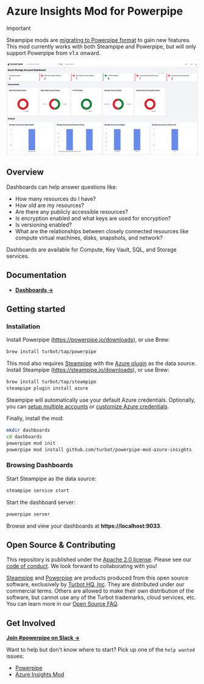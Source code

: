 # Azure Insights Mod for Powerpipe

> [!IMPORTANT]
> Steampipe mods are [migrating to Powerpipe format](https://powerpipe.io) to gain new features. This mod currently works with both Steampipe and Powerpipe, but will only support Powerpipe from v1.x onward.

![image](https://raw.githubusercontent.com/turbot/steampipe-mod-azure-insights/main/docs/images/azure_storage_account_dashboard.png)

## Overview

Dashboards can help answer questions like:

- How many resources do I have?
- How old are my resources?
- Are there any publicly accessible resources?
- Is encryption enabled and what keys are used for encryption?
- Is versioning enabled?
- What are the relationships between closely connected resources like compute virtual machines, disks, snapshots, and network?

Dashboards are available for Compute, Key Vault, SQL, and Storage services.

## Documentation

- **[Dashboards →](https://hub.powerpipe.io/mods/turbot/azure_insights/dashboards)**

## Getting started

### Installation

Install Powerpipe (https://powerpipe.io/downloads), or use Brew:

```sh
brew install turbot/tap/powerpipe
```

This mod also requires [Steampipe](https://steampipe.io) with the [Azure plugin](https://hub.steampipe.io/plugins/turbot/azure) as the data source. Install Steampipe (https://steampipe.io/downloads), or use Brew:

```sh
brew install turbot/tap/steampipe
steampipe plugin install azure
```

Steampipe will automatically use your default Azure credentials. Optionally, you can [setup multiple accounts](https://hub.steampipe.io/plugins/turbot/azure#multi-subscription-connections) or [customize Azure credentials](https://hub.steampipe.io/plugins/turbot/azure#configuring-azure-credentials).

Finally, install the mod:

```sh
mkdir dashboards
cd dashboards
powerpipe mod init
powerpipe mod install github.com/turbot/powerpipe-mod-azure-insights
```

### Browsing Dashboards

Start Steampipe as the data source:

```sh
steampipe service start
```

Start the dashboard server:

```sh
powerpipe server
```

Browse and view your dashboards at **https://localhost:9033**.

## Open Source & Contributing

This repository is published under the [Apache 2.0 license](https://www.apache.org/licenses/LICENSE-2.0). Please see our [code of conduct](https://github.com/turbot/.github/blob/main/CODE_OF_CONDUCT.md). We look forward to collaborating with you!

[Steampipe](https://steampipe.io) and [Powerpipe](https://powerpipe.io) are products produced from this open source software, exclusively by [Turbot HQ, Inc](https://turbot.com). They are distributed under our commercial terms. Others are allowed to make their own distribution of the software, but cannot use any of the Turbot trademarks, cloud services, etc. You can learn more in our [Open Source FAQ](https://turbot.com/open-source).

## Get Involved

**[Join #powerpipe on Slack →](https://turbot.com/community/join)**

Want to help but don't know where to start? Pick up one of the `help wanted` issues:

- [Powerpipe](https://github.com/turbot/powerpipe/labels/help%20wanted)
- [Azure Insights Mod](https://github.com/turbot/steampipe-mod-azure-insights/labels/help%20wanted)
